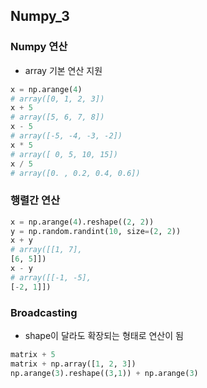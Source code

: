 ## Numpy_3
### Numpy 연산
+ array 기본 연산 지원
```python
x = np.arange(4)
# array([0, 1, 2, 3])
x + 5
# array([5, 6, 7, 8])
x - 5
# array([-5, -4, -3, -2])
x * 5
# array([ 0, 5, 10, 15])
x / 5
# array([0. , 0.2, 0.4, 0.6])
```
### 행렬간 연산
```python
x = np.arange(4).reshape((2, 2))
y = np.random.randint(10, size=(2, 2))
x + y
# array([[1, 7],
[6, 5]])
x - y
# array([[-1, -5],
[-2, 1]])
```
### Broadcasting
+ shape이 달라도 확장되는 형태로 연산이 됨
```python
matrix + 5
matrix + np.array([1, 2, 3])
np.arange(3).reshape((3,1)) + np.arange(3)
```
